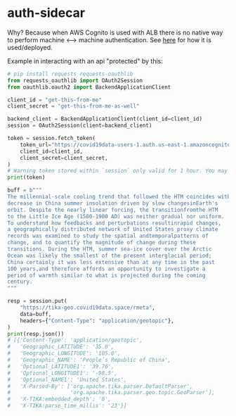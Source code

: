 # auth-sidecar

Why? Because when AWS Cognito is used with ALB there is no native way to perform machine <--> machine authentication. See [here](https://github.com/nasa-jpl-cord-19/aws-infrastructure-deployment/blob/3b41e2177f49a20e4e8124c5064051ba62e750ce/cloudformation/027-cfn-apache-tika-geo-parser.yaml#L178-L302) for how it is used/deployed.

Example in interacting with an api "protected" by this:

```python
# pip install requests requests-oauthlib
from requests_oauthlib import OAuth2Session
from oauthlib.oauth2 import BackendApplicationClient

client_id = "get-this-from-me"
client_secret = "get-this-from-me-as-well"

backend_client = BackendApplicationClient(client_id=client_id)
session = OAuth2Session(client=backend_client)

token = session.fetch_token(
    token_url="https://covid19data-users-1.auth.us-east-1.amazoncognito.com/oauth2/token",
    client_id=client_id,
    client_secret=client_secret,
)
# Warning token stored within `session` only valid for 1 hour. You may need to refresh.
print(token)

buff = b"""
The millennial-scale cooling trend that followed the HTM coincides with the
decrease in China summer insolation driven by slow changesinEarth's
orbit. Despite the nearly linear forcing, the transitionfromthe HTM
to the Little Ice Age (1500-1900 AD) was neither gradual nor uniform.
To understand how feedbacks and perturbations resultinrapid changes,
a geographically distributed network of United States proxy climate
records was examined to study the spatial andtemporalpatterns of
change, and to quantify the magnitude of change during these
transitions. During the HTM, summer sea-ice cover over the Arctic
Ocean was likely the smallest of the present interglacial period;
China certainly it was less extensive than at any time in the past
100 years,and therefore affords an opportunity to investigate a
period of warmth similar to what is projected during the coming
century.
"""

resp = session.put(
    "https://tika-geo.covid19data.space/rmeta",
    data=buff,
    headers={"Content-Type": "application/geotopic"},
)
print(resp.json())
# [{'Content-Type': 'application/geotopic',
#   'Geographic_LATITUDE': '35.0',
#   'Geographic_LONGITUDE': '105.0',
#   'Geographic_NAME': 'People’s Republic of China',
#   'Optional_LATITUDE1': '39.76',
#   'Optional_LONGITUDE1': '-98.5',
#   'Optional_NAME1': 'United States',
#   'X-Parsed-By': ['org.apache.tika.parser.DefaultParser',
#                   'org.apache.tika.parser.geo.topic.GeoParser'],
#   'X-TIKA:embedded_depth': '0',
#   'X-TIKA:parse_time_millis': '23'}]
```

